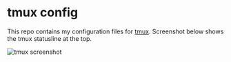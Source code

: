 # tmux config

This repo contains my configuration files for [tmux](https://github.com/tmux/tmux/wiki).
Screenshot below shows the tmux statusline at the top.

![tmux screenshot](https://quantiux.com/wp-content/uploads/2023/08/github_tmux.png)
